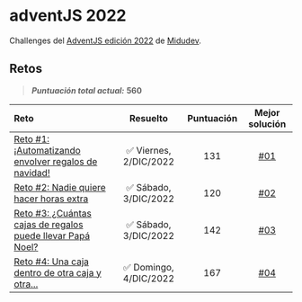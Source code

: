 # adventJS 2022

Challenges del [AdventJS edición 2022](https://adventjs.dev/es) de
[Midudev](https://github.com/midudev).

## Retos

> **_Puntuación total actual:_** **560**

| Reto                                                                                                    |        Resuelto        | Puntuación |   Mejor solución    |
| :------------------------------------------------------------------------------------------------------ | :--------------------: | :--------: | :-----------------: |
| [Reto #1: ¡Automatizando envolver regalos de navidad!](https://adventjs.dev/es/challenges/2022/1)       | ✅ Viernes, 2/DIC/2022 |    131     | [#01](01/index.js)  |
| [Reto #2: Nadie quiere hacer horas extra](https://adventjs.dev/es/challenges/2022/2)                    | ✅ Sábado, 3/DIC/2022  |    120     | [#02](02/index.js)  |
| [Reto #3: ¿Cuántas cajas de regalos puede llevar Papá Noel?](https://adventjs.dev/es/challenges/2022/3) | ✅ Sábado, 3/DIC/2022  |    142     | [#03](03/index.js)  |
| [Reto #4: Una caja dentro de otra caja y otra...](https://adventjs.dev/es/challenges/2022/4)            | ✅ Domingo, 4/DIC/2022 |    167     | [#04](04/03-167.js) |
